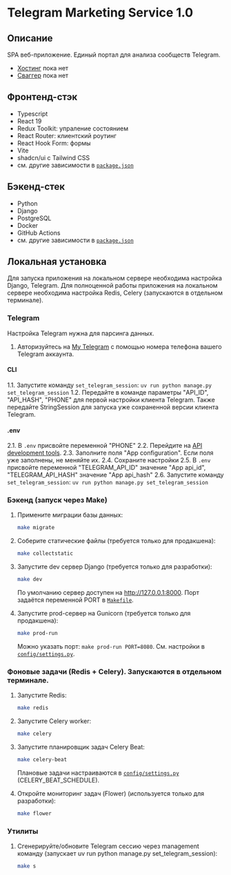 # Telegram Marketing Service 1.0

## Описание

SPA веб-приложение. Единый портал для анализа сообществ Telegram.

- [Хостинг](Ссылка) пока нет
- [Сваггер](Ссылка) пока нет

## Фронтенд-стэк

- Typescript
- React 19
- Redux Toolkit: упраление состоянием
- React Router: клиентский роутинг
- React Hook Form: формы
- Vite
- shadcn/ui с Tailwind СSS
- см. другие зависимости в [`package.json`](package.json)

## Бэкенд-стек

- Python
- Django
- PostgreSQL
- Docker 
- GitHub Actions
- см. другие зависимости в [`package.json`](package.json)

## Локальная установка
Для запуска приложения на локальном сервере необходима настройка Django, Telegram.
Для полноценной работы приложения на локальном сервере необходима настройка Redis, Celery (запускаются в отдельном терминале).

### Telegram
Настройка Telegram нужна для парсинга данных.
1. Авторизуйтесь на [My Telegram](https://my.telegram.org/apps) с помощью номера телефона вашего Telegram аккаунта.
#### CLI
1.1. Запустите команду `set_telegram_session`: `uv run python manage.py set_telegram_session`
1.2. Передайте в команде параметры "API_ID", "API_HASH", "PHONE" для первой настройки клиента Telegram. Также передайте StringSession для запуска уже сохраненной версии клиента Telegram. 
#### .env
2.1. В `.env` присвойте переменной "PHONE" 
2.2. Перейдите на [API development tools](https://my.telegram.org/apps).
2.3. Заполните поля "App configuration". Если поля уже заполнены, не меняйте их.
2.4. Сохраните настройки
2.5. В `.env` присвойте переменной "TELEGRAM_API_ID" значение "App api_id", "TELEGRAM_API_HASH" значение "App api_hash"
2.6. Запустите команду `set_telegram_session`: `uv run python manage.py set_telegram_session`


### Бэкенд (запуск через Make)

1. Примените миграции базы данных:
   ```sh
   make migrate
   ```

2. Соберите статические файлы (требуется только для продакшена):
   ```sh
   make collectstatic
   ```

3. Запустите dev сервер Django (требуется только для разработки):
   ```sh
   make dev
   ```
   По умолчанию сервер доступен на http://127.0.0.1:8000. Порт задаётся переменной PORT в [`Makefile`](Makefile).

4. Запустите prod-сервер на Gunicorn (требуется только для продакшена):
   ```sh
   make prod-run
   ```
   Можно указать порт: `make prod-run PORT=8080`. См. настройки в [`config/settings.py`](config/settings.py).

### Фоновые задачи (Redis + Celery). Запускаются в отдельном терминале.

1. Запустите Redis:
   ```sh
   make redis
   ```

2. Запустите Celery worker:
   ```sh
   make celery
   ```

3. Запустите планировщик задач Celery Beat:
   ```sh
   make celery-beat
   ```
   Плановые задачи настраиваются в [`config/settings.py`](config/settings.py) (CELERY_BEAT_SCHEDULE).

4. Откройте мониторинг задач (Flower) (используется только для разработки):
   ```sh
   make flower
   ```

### Утилиты

1. Сгенерируйте/обновите Telegram сессию через management команду (запускает uv run python manage.py set_telegram_session):
   ```sh
   make s
   ```
   
